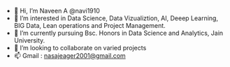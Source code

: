 - 👋 Hi, I’m Naveen A @navi1910
- 👀 I’m interested in Data Science, Data Vizualiztion, AI, Deeep Learning, BIG Data, Lean operations and Project Management.
- 🌱 I’m currently pursuing Bsc. Honors in Data Science and Analytics, Jain University.
- 💞️ I’m looking to collaborate on varied projects
- 📫 Gmail : nasajeager2001@gmail.com

<!---
navi1910/navi1910 is a ✨ special ✨ repository because its `README.md` (this file) appears on your GitHub profile.
You can click the Preview link to take a look at your changes.
--->

